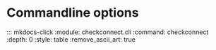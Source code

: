 # Commandline options

::: mkdocs-click
    :module: checkconnect.cli
    :command: checkconnect
    :depth: 0
    :style: table
    :remove_ascii_art: true
